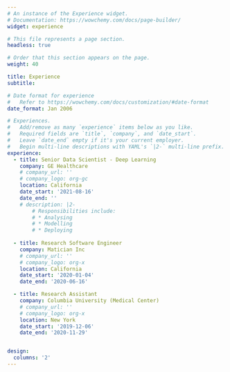 ```yaml
---
# An instance of the Experience widget.
# Documentation: https://wowchemy.com/docs/page-builder/
widget: experience

# This file represents a page section.
headless: true

# Order that this section appears on the page.
weight: 40

title: Experience
subtitle:

# Date format for experience
#   Refer to https://wowchemy.com/docs/customization/#date-format
date_format: Jan 2006

# Experiences.
#   Add/remove as many `experience` items below as you like.
#   Required fields are `title`, `company`, and `date_start`.
#   Leave `date_end` empty if it's your current employer.
#   Begin multi-line descriptions with YAML's `|2-` multi-line prefix.
experience:
  - title: Senior Data Scientist - Deep Learning
    company: GE Healthcare
    # company_url: ''
    # company_logo: org-gc
    location: California
    date_start: '2021-08-16'
    date_end: ''
    # description: |2-
        # Responsibilities include:
        # * Analysing
        # * Modelling
        # * Deploying
        
  - title: Research Software Engineer
    company: Matician Inc
    # company_url: ''
    # company_logo: org-x
    location: California
    date_start: '2020-01-04'
    date_end: '2020-06-16'

  - title: Research Assistant
    company: Columbia University (Medical Center)
    # company_url: ''
    # company_logo: org-x
    location: New York
    date_start: '2019-12-06'
    date_end: '2020-11-29'


design:
  columns: '2'
---
```

